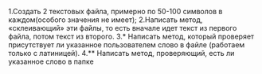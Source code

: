 1.Создать 2 текстовых файла, примерно по 50-100 символов в каждом(особого значения не имеет);
2.Написать метод, «склеивающий» эти файлы, то есть вначале идет текст из первого файла, 
потом текст из второго.
3.* Написать метод, который проверяет присутствует ли указанное пользователем слово в файле 
(работаем только с латиницей).
4.** Написать метод, проверяющий, есть ли указанное слово в папке